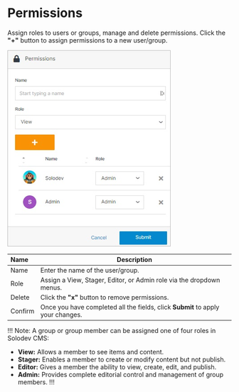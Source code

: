 # Permissions

Assign roles to users or groups, manage and delete permissions. Click the **"+"** button to assign permissions to a new user/group.

<img src="../../../../images/permissions2.jpg" alt="Permissions modal"></a>

**Name** | **Description** 
:--- | ---
Name | Enter the name of the user/group.
Role | Assign a View, Stager, Editor, or Admin role via the dropdown menus.
Delete | Click the **"x"** button to remove permissions.
Confirm | Once you have completed all the fields, click **Submit** to apply your changes.

!!! Note:
A group or group member can be assigned one of four roles in Solodev CMS:

- **View:** Allows a member to see items and content. 
- **Stager:** Enables a member to create or modify content but not publish.
- **Editor:** Gives a member the ability to view, create, edit, and publish.
- **Admin:** Provides complete editorial control and management of group members.
!!!
